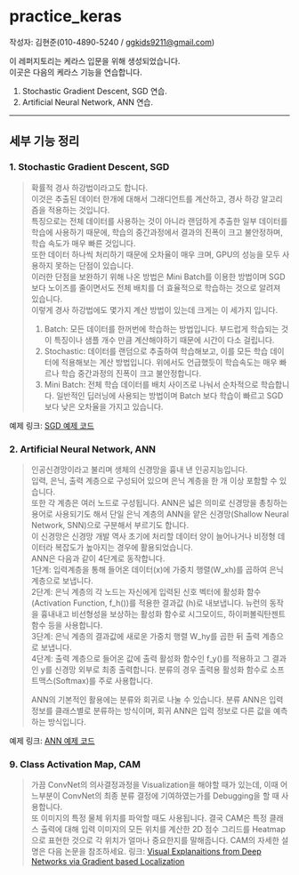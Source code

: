 # practice_keras   
작성자: 김현준(010-4890-5240 / ggkids9211@gmail.com)   

이 레퍼지토리는 케라스 입문을 위해 생성되었습니다.   
이곳은 다음의 케라스 기능을 연습합니다.   
1. Stochastic Gradient Descent, SGD 연습.   
2. Artificial Neural Network, ANN 연습.

* * *   
## 세부 기능 정리    
### 1. Stochastic Gradient Descent, SGD    
> 확률적 경사 하강법이라고도 합니다.     
> 이것은 추출된 데이터 한개에 대해서 그래디언트를 계산하고, 경사 하강 알고리즘을 적용하는 것입니다.   
> 특징으로는 전체 데이터를 사용하는 것이 아니라 랜덤하게 추출한 일부 데이터를 학습에 사용하기 때문에, 학습의 중간과정에서 결과의 진폭이 크고 불안정하며, 학습 속도가 매우 빠른 것입니다.   
> 또한 데이터 하나씩 처리하기 때문에 오차율이 매우 크며, GPU의 성능을 모두 사용하지 못하는 단점이 있습니다.    
> 이러한 단점을 보완하기 위해 나온 방법은 Mini Batch를 이용한 방법이며 SGD보다 노이즈를 줄이면서도 전체 배치를 더 효율적으로 학습하는 것으로 알려져 있습니다.   
> 이렇게 경사 하강법에도 몇가지 계산 방법이 있는데 크게는 이 세가지 입니다.   
> 1. Batch: 모든 데이터를 한꺼번에 학습하는 방법입니다. 부드럽게 학습되는 것이 특징이나 샘플 개수 만큼 계산해야하기 때문에 시간이 다소 걸립니다.   
> 2. Stochastic: 데이터를 랜덤으로 추출하여 학습해보고, 이를 모든 학습 데이터에 적용해보는 계산 방법입니다. 위에서도 언급했듯이 학습속도는 매우 빠르나 학습 중간과정의 진폭이 크고 불안정합니다.   
> 3. Mini Batch: 전체 학습 데이터를 배치 사이즈로 나눠서 순차적으로 학습합니다. 일반적인 딥러닝에 사용되는 방법이며 Batch 보다 학습이 빠르고 SGD 보다 낮은 오차율을 가지고 있습니다.     
   
예제 링크: [SGD 예제 코드](https://github.com/Tom-HJ/Tom-HJ-practice_keras/blob/main/0_SGD.py)

### 2. Artificial Neural Network, ANN   
> 인공신경망이라고 불리며 생체의 신경망을 흉내 낸 인공지능입니다.     
> 입력, 은닉, 출력 계층으로 구성되어 있으며 은닉 계층을 한 개 이상 포함할 수 있습니다.     
> 또한 각 계층은 여러 노드로 구성됩니다. ANN은 넓은 의미로 신경망을 총칭하는 용어로 사용되기도 해서 단일 은닉 계층의 ANN을 얕은 신경망(Shallow Neural Network, SNN)으로 구분해서 부르기도 합니다.     
> 이 신경망은 신경망 개발 역사 초기에 처리할 데이터 양이 늘어나거나 비정형 데이터라 복잡도가 높아지는 경우에 활용되었습니다.     
> ANN은 다음과 같이 4단계로 동작합니다.    
> 1단계: 입력계층을 통해 들어온 데이터(x)에 가중치 행렬(W_xh)를 곱하여 은닉계층으로 보냅니다.          
> 2단계: 은닉 계층의 각 노드는 자신에게 입력된 신호 벡터에 활성화 함수(Activation Function, f_h())를 적용한 결과값 (h)로 내보냅니다. 뉴런의 동작을 흉내내고 비선형성을 보상하는 활성화 함수로 시그모이드, 하이퍼볼릭탄젠트 함수 등을 사용합니다.      
> 3단계: 은닉 계층의 결과값에 새로운 가중치 행렬 W_hy를 곱한 뒤 출력 계층으로 보냅니다.       
> 4단계: 출력 계층으로 들어온 값에 출력 활성화 함수인 f_y()를 적용하고 그 결과인 y를 신경망 외부로 최종 출력합니다. 분류의 경우 출력용 활성화 함수로 소프트맥스(Softmax)를 주로 사용합니다.         
>        
> ANN의 기본적인 활용에는 분류와 회귀로 나눌 수 있습니다. 분류 ANN은 입력 정보를 클래스별로 분류하는 방식이며, 회귀 ANN은 입력 정보로 다른 값을 예측하는 방식입니다.       
   
예제 링크: [ANN 예제 코드](https://github.com/Tom-HJ/Tom-HJ-practice_keras/blob/main/1_ANN.py)

### 9. Class Activation Map, CAM   
> 가끔 ConvNet의 의사결정과정을 Visualization을 해야할 때가 있는데, 이때 어느부분이 ConvNet의 최종 분류 결정에 기여하였는가를 Debugging을 할 때 사용합니다.   
> 또 이미지의 특정 물체 위치를 파악할 때도 사용됩니다.
> 결국 CAM은 특정 클래스 출력에 대해 입력 이미지의 모든 위치를 계산한 2D 점수 그리드를 Heatmap으로 표현한 것으로 각 위치가 얼마나 중요한지를 말해줍니다.
> CAM의 자세한 설명은 다음 논문을 참조하세요.  링크: [Visual Explanaitions from Deep Networks via Gradient based Localization](https://arxiv.org/pdf/1610.02391.pdf)
